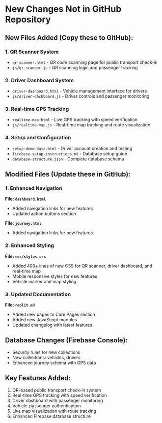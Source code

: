 # New Changes Not in GitHub Repository

## New Files Added (Copy these to GitHub):

### 1. QR Scanner System
- `qr-scanner.html` - QR code scanning page for public transport check-in
- `js/qr-scanner.js` - QR scanning logic and passenger tracking

### 2. Driver Dashboard System  
- `driver-dashboard.html` - Vehicle management interface for drivers
- `js/driver-dashboard.js` - Driver controls and passenger monitoring

### 3. Real-time GPS Tracking
- `realtime-map.html` - Live GPS tracking with speed verification
- `js/realtime-map.js` - Real-time map tracking and route visualization

### 4. Setup and Configuration
- `setup-demo-data.html` - Driver account creation and testing
- `firebase-setup-instructions.md` - Database setup guide
- `database-structure.json` - Complete database schema

## Modified Files (Update these in GitHub):

### 1. Enhanced Navigation
**File: `dashboard.html`**
- Added navigation links for new features
- Updated action buttons section

**File: `journey.html`** 
- Added navigation links for new features

### 2. Enhanced Styling
**File: `css/styles.css`**
- Added 400+ lines of new CSS for QR scanner, driver dashboard, and real-time map
- Mobile responsive styles for new features
- Vehicle marker and map styling

### 3. Updated Documentation
**File: `replit.md`**
- Added new pages to Core Pages section
- Added new JavaScript modules
- Updated changelog with latest features

## Database Changes (Firebase Console):
- Security rules for new collections
- New collections: vehicles, drivers
- Enhanced journey schema with GPS data

## Key Features Added:
1. QR-based public transport check-in system
2. Real-time GPS tracking with speed verification  
3. Driver dashboard with passenger monitoring
4. Vehicle-passenger authentication
5. Live map visualization with route tracking
6. Enhanced Firebase database structure
